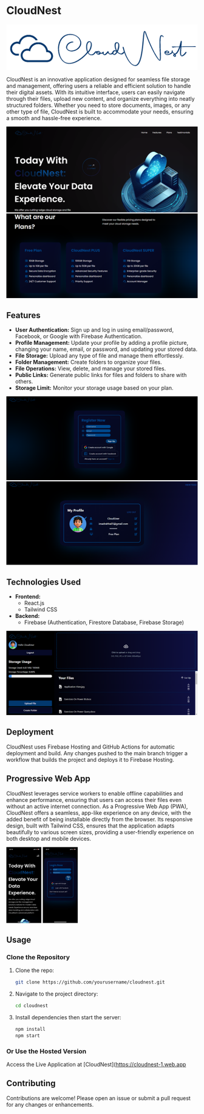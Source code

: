 # CloudNest
![Logo](ReadMePictures/CloudNestLogo.png)

CloudNest is an innovative application designed for seamless file storage and management, offering users a reliable and efficient solution to handle their digital assets. With its intuitive interface, users can easily navigate through their files, upload new content, and organize everything into neatly structured folders. Whether you need to store documents, images, or any other type of file, CloudNest is built to accommodate your needs, ensuring a smooth and hassle-free experience.

![Landing page1](ReadMePictures/1.png)
![Landing page2](ReadMePictures/2.png)


## Features

- **User Authentication:** Sign up and log in using email/password, Facebook, or Google with Firebase Authentication.
- **Profile Management:** Update your profile by adding a profile picture, changing your name, email, or password, and updating your stored data.
- **File Storage:** Upload any type of file and manage them effortlessly.
- **Folder Management:** Create folders to organize your files.
- **File Operations:** View, delete, and manage your stored files.
- **Public Links:** Generate public links for files and folders to share with others.
- **Storage Limit:** Monitor your storage usage based on your plan.

![Profile1](ReadMePictures/3.png)
![profile2](ReadMePictures/4.png)

## Technologies Used

- **Frontend:**
  - React.js
  - Tailwind CSS
- **Backend:**
  - Firebase (Authentication, Firestore Database, Firebase Storage)
  
![main](ReadMePictures/7.png)

## Deployment

CloudNest uses Firebase Hosting and GitHub Actions for automatic deployment and build. Any changes pushed to the main branch trigger a workflow that builds the project and deploys it to Firebase Hosting.

## Progressive Web App

CloudNest leverages service workers to enable offline capabilities and enhance performance, ensuring that users can access their files even without an active internet connection. As a Progressive Web App (PWA), CloudNest offers a seamless, app-like experience on any device, with the added benefit of being installable directly from the browser. Its responsive design, built with Tailwind CSS, ensures that the application adapts beautifully to various screen sizes, providing a user-friendly experience on both desktop and mobile devices.

<img src="ReadMePictures/pwa-2.jpeg" height="200" />
<img src="ReadMePictures/pwa-4.jpeg" height="200" />

## Usage

### Clone the Repository

1. Clone the repo:
   ```sh
   git clone https://github.com/yourusername/cloudnest.git
2. Navigate to the project directory:
   ```sh
   cd cloudnest
3. Install dependencies then start the server:
   ```sh
   npm install
   npm start

### Or Use the Hosted Version

Access the Live Application at [CloudNest](https://cloudnest-1.web.app

## Contributing

Contributions are welcome! Please open an issue or submit a pull request for any changes or enhancements.
   
